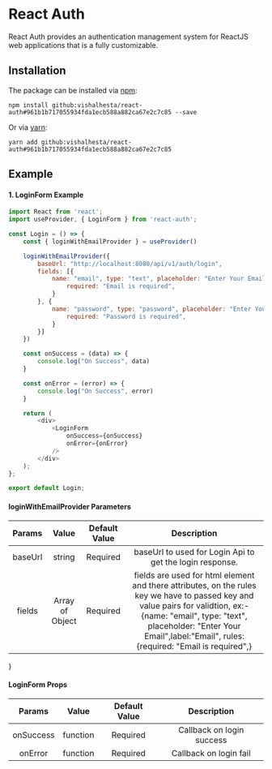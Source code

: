 # React Auth
React Auth provides an authentication management system for ReactJS web applications that is a fully customizable.
## Installation

The package can be installed via [npm](https://github.com/npm/cli):

```
npm install github:vishalhesta/react-auth#961b1b717055934fda1ecb588a882ca67e2c7c85 --save
```

Or via [yarn](https://github.com/yarnpkg/yarn):

```
yarn add github:vishalhesta/react-auth#961b1b717055934fda1ecb588a882ca67e2c7c85
```

## Example

#### 1. LoginForm Example

```js
import React from 'react';
import useProvider, { LoginForm } from 'react-auth';

const Login = () => {
	const { loginWithEmailProvider } = useProvider()

	loginWithEmailProvider({
		baseUrl: "http://localhost:8080/api/v1/auth/login",
		fields: [{
			name: "email", type: "text", placeholder: "Enter Your Email",label:"Email", rules: {
				required: "Email is required",
			}
		}, {
			name: "password", type: "password", placeholder: "Enter Your Password",label:"Password", rules: {
				required: "Password is required",
			}
		}]
	})

	const onSuccess = (data) => {
		console.log("On Success", data)
	}

	const onError = (error) => {
		console.log("On Success", error)
	}

	return (
		<div>
			<LoginForm
				onSuccess={onSuccess}
				onError={onError}
			/>
		</div>
	);
};

export default Login;
```

#### loginWithEmailProvider Parameters
|    Params    |     Value           |              Default Value               |          Description           |
|:------------:|:-------------------:|:----------------------------------------:|:------------------------------:|
|     baseUrl  |     string          |               Required                   | baseUrl to used for Login Api to get the login response.
|     fields   |   Array  of Object  |               Required                   | fields are used for html element and there attributes, on the rules key we have to passed key and value pairs for validtion,  ex:- {name: "email", type: "text", placeholder: "Enter Your Email",label:"Email", rules: {required: "Email is required",}
}


#### LoginForm Props
|    Params    |     Value           |                Default Value                        |     Description     |
|:------------:|:-------------------:|:---------------------------------------------------:|:-------------------:|
|     onSuccess  |     function        |                Required                           | Callback on login success
|     onError    |     function        |                Required                           | Callback on login fail